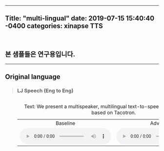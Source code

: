 ---
Title: "multi-lingual"
date: 2019-07-15 15:40:40 -0400
categories: xinapse TTS
-
<br><h2>본 샘플들은 연구용입니다.</h2>
<hr>
<h2 align="left">Original language</h2>
<div style="height: 420px">
  <blockquote>
    <table align="left">
      <h3 align="left">LJ Speech (Eng to Eng)</h3>
      <caption align="left">Text: We present a multispeaker, multilingual text-to-speech synthesis model based on Tacotron.</caption>
      <tr>
        <td align="center" width=400>Baseline </td>
        <td align="center" width=500>Advanced </td>
      </tr>
      <tr>
          <td align="center" width=400><audio src="/audio_samples/LJ_Baseline_Eng.wav" controls=""></audio></td>
          <td align="center" width=400><audio src="/audio_samples/LJ_New_Eng.wav" controls=""></audio></td>
      </tr>
    </table>
  </blockquote>
</div>
